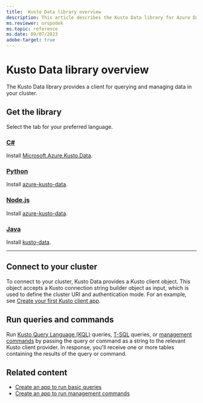 ```yaml
---
title:  Kusto Data library overview
description: This article describes the Kusto Data library for Azure Data Explorer.
ms.reviewer: orspodek
ms.topic: reference
ms.date: 09/07/2023
adobe-target: true
---
```

# Kusto Data library overview

The Kusto Data library provides a client for querying and managing data in your cluster.

## Get the library

Select the tab for your preferred language.

### [C\#](#tab/csharp)

Install [Microsoft.Azure.Kusto.Data](https://www.nuget.org/packages/Microsoft.Azure.Kusto.Data/).

### [Python](#tab/python)

Install [azure-kusto-data](https://pypi.org/project/azure-kusto-data/).

### [Node.js](#tab/nodejs)

Install [azure-kusto-data](https://www.npmjs.com/package/azure-kusto-data).

### [Java](#tab/java)

Install [kusto-data](https://central.sonatype.com/artifact/com.microsoft.azure.kusto/kusto-data/).

---

## Connect to your cluster

To connect to your cluster, Kusto Data provides a Kusto client object. This object accepts a Kusto connection string builder object as input, which is used to define the cluster URI and authentication mode. For an example, see [Create your first Kusto client app](../../api/get-started/app-hello-kusto.md).

## Run queries and commands

Run [Kusto Query Language (KQL)](../../query/index.md) queries, [T-SQL](../../../t-sql.md) queries, or [management commands](../../management/index.md) by passing the query or command as a string to the relevant Kusto client provider. In response, you'll receive one or more tables containing the results of the query or command.

## Related content

* [Create an app to run basic queries](../../api/get-started/app-basic-query.md)
* [Create an app to run management commands](../../api/get-started/app-management-commands.md)
